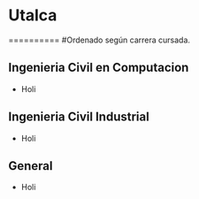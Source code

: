 # Utalca
==========
#Ordenado según carrera cursada.

Ingenieria Civil en Computacion
--------------------
+ Holi

Ingenieria Civil Industrial
--------------------
+ Holi

General
--------------------
+ Holi